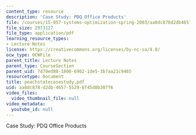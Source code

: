 ```yaml
---
content_type: resource
description: 'Case Study: PDQ Office Products'
file: /courses/15-057-systems-optimization-spring-2003/aa8dc878d2db465755296f45d8b307f6_peachstatecasestudy.pdf
file_size: 2973127
file_type: application/pdf
learning_resource_types:
- Lecture Notes
license: https://creativecommons.org/licenses/by-nc-sa/4.0/
ocw_type: OCWFile
parent_title: Lecture Notes
parent_type: CourseSection
parent_uid: 7d70ed88-1800-6902-1de5-3b7aa21c9465
resourcetype: Document
title: peachstatecasestudy.pdf
uid: aa8dc878-d2db-4657-5529-6f45d8b307f6
video_files:
  video_thumbnail_file: null
video_metadata:
  youtube_id: null
---
```

Case Study: PDQ Office Products